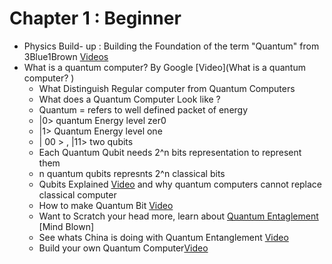 # Chapter 1 : Beginner 

- Physics Build- up  : Building the Foundation of the term "Quantum" from 3Blue1Brown [Videos](https://www.youtube.com/watch?v=MzRCDLre1b4) 
- What is a quantum computer? By Google [Video](What is a quantum computer? ) 
  	 - What Distinguish Regular computer from Quantum Computers  
  - What does a Quantum Computer Look like  ?
  - Quantum = refers to well defined packet of energy 
  - |0>  quantum Energy level zer0
  - |1> Quantum Energy level one
  - | 00 >  , |11> two qubits 
  - Each Quantum Qubit needs 2^n bits representation to represent them 
  - n quantum qubits represnts 2^n classical bits
  - Qubits Explained [Video](https://www.youtube.com/watch?v=g_IaVepNDT4) and why quantum computers cannot replace classical computer
  - How to make Quantum Bit [Video](https://www.youtube.com/watch?v=zNzzGgr2mhk)
  - Want to Scratch your head more, learn about [Quantum Entaglement](https://www.youtube.com/watch?v=ZuvK-od647c) [Mind Blown]
  - See whats China is doing with Quantum Entanglement [Video](https://youtu.be/1lIfbqfoGMo) 
  - Build your own Quantum Computer[Video](https://www.youtube.com/watch?v=uPw9nkJAwDY)